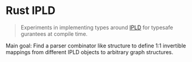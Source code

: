 # Rust IPLD

> Experiments in implementing types around [IPLD] for typesafe gurantees at compile time.

Main goal: Find a parser combinator like structure to define 1:1 invertible mappings from
different IPLD objects to arbitrary graph structures.

[IPLD]: https://github.com/ipfs/specs/blob/master/merkledag/ipld.md
